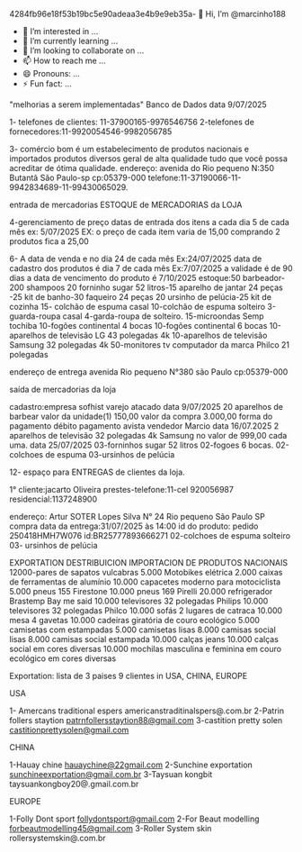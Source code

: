 4284fb96e18f53b19bc5e90adeaa3e4b9e9eb35a- 👋 Hi, I’m @marcinho188
- 👀 I’m interested in ...
- 🌱 I’m currently learning ...
- 💞️ I’m looking to collaborate on ...
- 📫 How to reach me ...
- 😄 Pronouns: ...
- ⚡ Fun fact: ...

<!---
marcinho188/marcinho188 is a ✨ special ✨ repository because its `README.md` (this file) appears on your GitHub profile.
You can click the Preview link to take a look at your changes.
---> "melhorias a serem implementadas" Banco de Dados data 9/07/2025

1- telefones de clientes: 11-37900165-9976546756
2-telefones de fornecedores:11-9920054546-9982056785

3- comércio bom é um estabelecimento de produtos nacionais e importados produtos diversos geral de alta qualidade tudo que você possa acreditar de ótima qualidade.
endereço: avenida do Rio pequeno N:350 Butantã São Paulo-sp cp:05379-000 telefone:11-37190066-11-9942834689-11-99430065029.

entrada de mercadorias ESTOQUE de MERCADORIAS da LOJA

4-gerenciamento de preço 
datas de entrada dos itens a cada dia 5 de cada mês ex: 5/07/2025 EX: o preço de cada item varia de 15,00 comprando 2 produtos fica a 25,00 

6- A data de venda e no dia 24 de cada mês Ex:24/07/2025 data de cadastro dos produtos é dia 7 de cada mês Ex:7/07/2025 a validade é de 90 dias a data de vencimento do produto é  7/10/2025 
estoque:50 barbeador-200 shampoos 20 forninho sugar 52 litros-15 aparelho de jantar 24 peças -25 kit de banho-30 faqueiro 24 peças 20 ursinho de pelúcia-25 kit de cozinha 15- colchão de espuma casal 10-colchão de espuma solteiro 3-guarda-roupa casal 4-garda-roupa de solteiro.
15-microondas Semp tochiba 
10-fogões continental 4 bocas
10-fogões continental 6 bocas 
10-aparelhos de televisão LG 43 polegadas 4k
10-aparelhos de televisão Samsung 32 polegadas 4k
50-monitores tv computador da marca Philco 21 polegadas 



endereço de entrega avenida Rio pequeno N°380 são Paulo cp:05379-000

saída de mercadorias da loja


cadastro:empresa sofhist varejo atacado
data 9/07/2025 20 aparelhos de barbear valor da unidade(1) 150,00
valor da compra 3.000,00
forma do pagamento débito pagamento avista vendedor Marcio
data 16/07.2025
2 aparelhos de televisão 32 polegadas 4k Samsung no valor de 999,00 cada uma.
data 25/07/2025
03-forninhos sugar 52 litros
02-fogoes 6 bocas.
02-colchoes de espuma 
03-ursinhos de pelúcia 

12- espaço para ENTREGAS de clientes da loja.


1° cliente:jacarto Oliveira prestes-telefone:11-cel 920056987 residencial:1137248900

endereço: Artur SOTER Lopes Silva N° 24 Rio pequeno São Paulo SP 
compra   data da entrega:31/07/2025 às 14:00 id do produto: pedido 250418HMH7W076 id:BR25777893666271
02-colchoes de espuma solteiro 
03- ursinhos de pelúcia 

EXPORTATION DESTRIBUICION IMPORTACION DE PRODUTOS NACIONAIS 
12000-pares de sapatos vulcabras 
5.000 Motobikes elétrica 
2.000 caixas de ferramentas de alumínio 
10.000 capacetes moderno para motociclista 
5.000 pneus 155 Firestone 
10.000 pneus 169 Pirelli 
20.000 refrigerador Brastemp Bay me said 
10.000 televisores 32 polegadas Philips 
10.000 televisores 32 polegadas Philco 
10.000 sofás 2 lugares de catraca 
10.000 mesa 4 gavetas
10.000 cadeiras giratória de couro ecológico 
5.000 camisetas com estampadas
5.000 camisetas lisas
8.000 camisas social lisas
8.000 camisas social estampada 
10.000 calças jeans 
10.000 calças social em cores diversas 
10.000 mochilas masculina e feminina em couro ecológico em cores diversas 

Exportation: lista de 3 paises 9 clientes in USA, CHINA, EUROPE 

USA 

1- Amercans traditional espers americanstraditinalspers@.com.br
2-Patrin follers staytion patrnfollersstaytion88@gmail.com
3-castition pretty solen castitionprettysolen@gmail.com

CHINA

1-Hauay chine hauaychine@22gmail.com
2-Sunchine exportation sunchineexportation@gmail.com.br
3-Taysuan kongbit taysuankongboy20@.gmail.com.br

EUROPE 

1-Folly Dont sport follydontsport@gmail.com
2-For Beaut modelling forbeautmodelling45@gmail.com
3-Roller System skin rollersystemskin@.com.br











